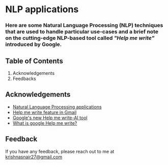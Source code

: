 # NLP applications

### Here are some Natural Language Processing (NLP) techniques that are used to handle particular use-cases and a brief note on the cutting-edge NLP-based tool called ***"Help me write"*** introduced by Google.


## Table of Contents
1. Acknowledgements
2. Feedbacks

## Acknowledgements

 - [Natural Language Processing applications](https://monkeylearn.com/blog/natural-language-processing-applications/)
 - [Help me write feature in Gmail](https://www.marktechpost.com/2023/05/14/google-just-announced-help-me-write-feature-in-gmail-ai-creates-an-email-with-just-one-line-prompt/)
 - [Google's new Help me write-AI tool](https://indianexpress.com/article/technology/artificial-intelligence/googles-new-help-me-write-ai-tool-8609895/)
 - [What is google Help me write?](https://openaimaster.com/what-is-google-help-me-write/)


## Feedback

If you have any feedback, please reach out to me at krishnasnair27@gmail.com
